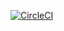 [![CircleCI](https://circleci.com/gh/yeexel/react-terraform.yeexel.com.svg?style=svg)](https://circleci.com/gh/yeexel/react-terraform.yeexel.com)
